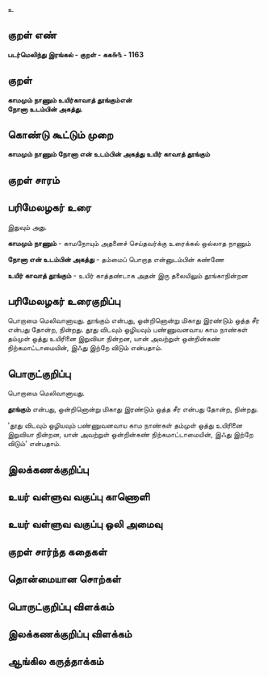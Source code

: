 உ

## குறள் எண் 

**படர்மெலிந்து இரங்கல் - குறள் - கக௬௩ - 1163**

## குறள் 

**காமமும் நாணும் உயிர்காவாத் தூங்கும்என்  
நோனா உடம்பின் அகத்து.** 

## கொண்டு கூட்டும் முறை

**காமமும் நாணும் நோனா என் உடம்பின் அகத்து உயிர் காவாத் தூங்கும்**

## குறள் சாரம் 


## பரிமேலழகர் உரை

இதுவும் அது. 

**காமமும் நாணும்** - காமநோயும் அதனைச் செய்தவர்க்கு உரைக்கல் ஒல்லாத நாணும் 

**நோனா என் உடம்பின் அகத்து** - தம்மைப் பொறாத என்னுடம்பின் கண்ணே 

**உயிர் காவாத் தூங்கும்** - உயிர் காத்தண்டாக அதன் இரு தலையிலும் தூங்காநின்றன

## பரிமேலழகர் உரைகுறிப்பு   

பொறாமை மெலிவானாயது. தூங்கும் என்பது, ஒன்றினொன்று மிகாது இரண்டும் ஒத்த சீர என்பது தோன்ற, நின்றது. தூது விடவும் ஒழியவும் பண்ணுவனவாய காம நாண்கள் தம்முள் ஒத்து உயிரினை இறுவியா நின்றன, யான் அவற்றுள் ஒன்றின்கண் நிற்கமாட்டாமையின், இஃது இற்றே விடும் என்பதாம்.

## பொருட்குறிப்பு 

பொறாமை மெலிவானாயது. 

**தூங்கும்** என்பது, ஒன்றினொன்று மிகாது இரண்டும் ஒத்த சீர என்பது தோன்ற, நின்றது. 

'தூது விடவும் ஒழியவும் பண்ணுவனவாய காம நாண்கள் தம்முள் ஒத்து உயிரினை இறுவியா நின்றன, யான் அவற்றுள் ஒன்றின்கண் நிற்கமாட்டாமையின், இஃது இற்றே விடும்' என்பதாம்.

## இலக்கணக்குறிப்பு  


## உயர் வள்ளுவ வகுப்பு காணொளி


## உயர் வள்ளுவ வகுப்பு ஒலி அமைவு 

 
## குறள் சார்ந்த கதைகள் 


## தொன்மையான சொற்கள்


## பொருட்குறிப்பு விளக்கம்


## இலக்கணக்குறிப்பு விளக்கம்


## ஆங்கில கருத்தாக்கம் 


